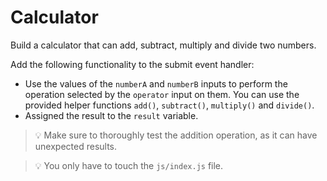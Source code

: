 # Calculator

Build a calculator that can add, subtract, multiply and divide two numbers.

Add the following functionality to the submit event handler:

- Use the values of the `numberA` and `numberB` inputs to perform the operation selected by the `operator` input on them. You can use the provided helper functions `add()`, `subtract()`, `multiply()` and `divide()`.
- Assigned the result to the `result` variable.

> 💡 Make sure to thoroughly test the addition operation, as it can have unexpected results.

> 💡 You only have to touch the `js/index.js` file.
